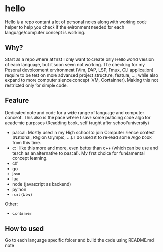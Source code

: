 # hello
Hello is a repo contant a lot of personal notes along with working code helper to help you check if the evironment needed for each language/computer concept is working.

## Why?
Start as a repo where at first I only want to create only Hello world version of each language, but it soon seem not working. The checking for my Pesonal devolopment environment (Vim, DAP, LSP, Tmux, CLI application) require to be test on more advanced project structure, feature, ...; while also expand to more computer sience concept (VM, Containner). Making this not restricted only for simple code.

## Feature
Dedicated note and code for a wide range of language and computer concept. This also is the pace where I save some praticing code algo for academic purposes (Readding book, self taught after school/university)
- pascal: Mostly used in my High school to join Computer sience contest (National, Region Olympic, ...). I do used it to re-read some Algo book from this time.
- c: I like this more and more, even better than c++ (which can be use and teach as an alternative to pascal). My first choice for fundamental concept learning.
- c#
- go
- java
- lua
- node (javascript as backend)
- python
- rust (btw)

Other:
- container

## How to used
Go to each language specific folder and build the code using README.md note
